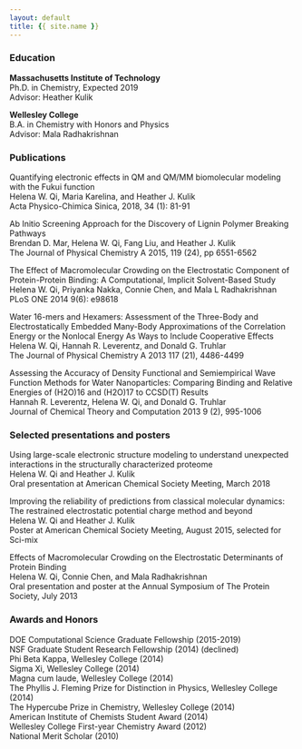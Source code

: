 ```yaml
---
layout: default
title: {{ site.name }}
---
```


### Education
**Massachusetts Institute of Technology**  
Ph.D. in Chemistry, Expected 2019  
Advisor: Heather Kulik

**Wellesley College**  
B.A. in Chemistry with Honors and Physics  
Advisor: Mala Radhakrishnan

### Publications
Quantifying electronic effects in QM and QM/MM biomolecular modeling with the Fukui function  
Helena W. Qi, Maria Karelina, and Heather J. Kulik  
Acta Physico-Chimica Sinica, 2018, 34 (1): 81-91

Ab Initio Screening Approach for the Discovery of Lignin Polymer Breaking Pathways  
Brendan D. Mar, Helena W. Qi, Fang Liu, and Heather J. Kulik  
The Journal of Physical Chemistry A 2015, 119 (24), pp 6551-6562

The Effect of Macromolecular Crowding on the Electrostatic Component of Protein-Protein Binding: A Computational, Implicit Solvent-Based Study  
Helena W. Qi, Priyanka Nakka, Connie Chen, and Mala L Radhakrishnan  
PLoS ONE 2014 9(6): e98618

Water 16-mers and Hexamers: Assessment of the Three-Body and Electrostatically Embedded Many-Body Approximations of the Correlation Energy or the Nonlocal Energy As Ways to Include Cooperative Effects  
Helena W. Qi, Hannah R. Leverentz, and Donald G. Truhlar  
The Journal of Physical Chemistry A 2013 117 (21), 4486-4499

Assessing the Accuracy of Density Functional and Semiempirical Wave Function Methods for Water Nanoparticles: Comparing Binding and Relative Energies of (H2O)16 and (H2O)17 to CCSD(T) Results  
Hannah R. Leverentz, Helena W. Qi, and Donald G. Truhlar  
Journal of Chemical Theory and Computation 2013 9 (2), 995-1006

### Selected presentations and posters
Using large-scale electronic structure modeling to understand unexpected interactions in the structurally characterized proteome  
Helena W. Qi and Heather J. Kulik  
Oral presentation at American Chemical Society Meeting, March 2018

Improving the reliability of predictions from classical molecular dynamics: The restrained electrostatic potential charge method and beyond  
Helena W. Qi and Heather J. Kulik  
Poster at American Chemical Society Meeting, August 2015, selected for Sci-mix

Effects of Macromolecular Crowding on the Electrostatic Determinants of Protein Binding  
Helena W. Qi, Connie Chen, and Mala Radhakrishnan  
Oral presentation and poster at the Annual Symposium of The Protein Society, July 2013

### Awards and Honors  
DOE Computational Science Graduate Fellowship (2015-2019)  
NSF Graduate Student Research Fellowship (2014) (declined)  
Phi Beta Kappa, Wellesley College (2014)  
Sigma Xi, Wellesley College (2014)  
Magna cum laude, Wellesley College (2014)  
The Phyllis J. Fleming Prize for Distinction in Physics, Wellesley College (2014)  
The Hypercube Prize in Chemistry, Wellesley College (2014)  
American Institute of Chemists Student Award (2014)  
Wellesley College First-year Chemistry Award (2012)  
National Merit Scholar (2010)
